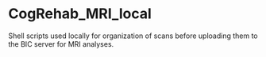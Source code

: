 # CogRehab_MRI_local
Shell scripts used locally for organization of scans before uploading them to the BIC server for MRI analyses.
